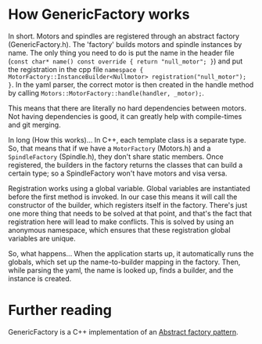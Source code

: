 # How GenericFactory works

In short. Motors and spindles are registered through an abstract factory 
(GenericFactory.h). The 'factory' builds motors and spindle instances 
by name. The only thing you need to do is put the name in the header
 file (`const char* name() const override { return "null_motor"; }`) 
and put the registration in the cpp file 
`namespace { MotorFactory::InstanceBuilder<Nullmotor> registration("null_motor"); }`.
 In the yaml parser, the correct motor is then created in the handle 
method by calling `Motors::MotorFactory::handle(handler, _motor);`. 

This means that there are literally no hard dependencies between motors. 
Not having dependencies is good, it can greatly help with compile-times 
and git merging. 

In long (How this works)... In C++, each template class is a separate 
type. So, that means that if we have a `MotorFactory` (Motors.h) and 
a `SpindleFactory` (Spindle.h), they don't share static members. Once 
registered, the builders in the factory returns the classes that can 
build a certain type; so a SpindleFactory won't have motors and visa 
versa. 

Registration works using a global variable. Global variables are 
instantiated before the first method is invoked. In our case this 
means it will call the constructor of the builder, which registers 
itself in the factory. There's just one more thing that needs to be 
solved at that point, and that's the fact that registration here will 
lead to make conflicts. This is solved by using an anonymous namespace,
 which ensures that these registration global variables are unique.

So, what happens... When the application starts up, it automatically 
runs the globals, which set up the name-to-builder mapping in the 
factory. Then, while parsing the yaml, the name is looked up, finds
a builder, and the instance is created.

# Further reading

GenericFactory is a C++ implementation of an 
[Abstract factory pattern](https://en.wikipedia.org/wiki/Abstract_factory_pattern).
